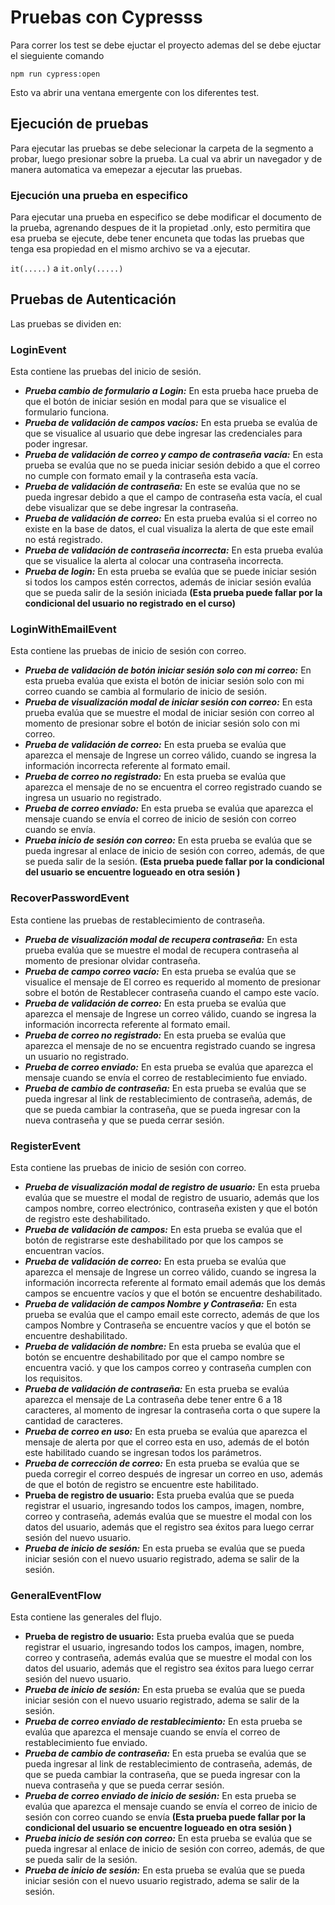 # Pruebas con Cypresss

Para correr los test se debe ejuctar el proyecto ademas del se debe ejuctar el sieguiente comando

`npm run cypress:open`

Esto va abrir una ventana emergente con los diferentes test.

## Ejecución de pruebas

Para ejecutar las pruebas se debe selecionar la carpeta de la segmento a probar, luego presionar sobre la prueba. La cual va abrir un navegador y de manera automatica va emepezar a ejecutar las pruebas.

### Ejecución una prueba en especifico

Para ejecutar una prueba en especifico se debe modificar el documento de la prueba, agrenando despues de it la propietad .only, esto permitira que esa prueba se ejecute, debe tener encuneta que todas las pruebas que tenga esa propiedad en el mismo archivo se va a ejecutar.

`it(.....)` a `it.only(.....)`

## Pruebas de Autenticación

Las pruebas se dividen en:

### LoginEvent

Esta contiene las pruebas del inicio de sesión.

- **_Prueba cambio de formulario a Login:_** En esta prueba hace prueba de que el botón de iniciar sesión en modal para que se visualice el formulario funciona.
- **_Prueba de validación de campos vacíos:_** En esta prueba se evalúa de que se visualice al usuario que debe ingresar las credenciales para poder ingresar.
- **_Prueba de validación de correo y campo de contraseña vacía:_** En esta prueba se evalúa que no se pueda iniciar sesión debido a que el correo no cumple con formato email y la contraseña esta vacía.
- **_Prueba de validación de contraseña:_** En este se evalúa que no se pueda ingresar debido a que el campo de contraseña esta vacía, el cual debe visualizar que se debe ingresar la contraseña.
- **_Prueba de validación de correo:_** En esta prueba evalúa si el correo no existe en la base de datos, el cual visualiza la alerta de que este email no está registrado.
- **_Prueba de validación de contraseña incorrecta:_** En esta prueba evalúa que se visualice la alerta al colocar una contraseña incorrecta.
- **_Prueba de login:_** En esta prueba se evalúa que se puede iniciar sesión
  si todos los campos estén correctos, además de iniciar sesión evalúa
  que se pueda salir de la sesión iniciada **(Esta prueba puede fallar
  por la condicional del usuario no registrado en el curso)**

### LoginWithEmailEvent

Esta contiene las pruebas de inicio de sesión con correo.

- **_Prueba de validación de botón iniciar sesión solo con mi correo:_** En esta prueba evalúa que exista el botón de iniciar sesión solo con mi correo cuando se cambia al formulario de inicio de sesión.
- **_Prueba de visualización modal de iniciar sesión con correo:_** En esta prueba evalúa que se muestre el modal de iniciar sesión con correo al momento de presionar sobre el botón de iniciar sesión solo con mi correo.
- **_Prueba de validación de correo:_** En esta prueba se evalúa que aparezca el mensaje de Ingrese un correo válido, cuando se ingresa la información incorrecta referente al formato email.
- **_Prueba de correo no registrado:_** En esta prueba se evalúa que aparezca el mensaje de no se encuentra el correo registrado cuando se ingresa un usuario no registrado.
- **_Prueba de correo enviado:_** En esta prueba se evalúa que aparezca el mensaje cuando se envía el correo de inicio de sesión con correo cuando se envía.
- **_Prueba inicio de sesión con correo:_** En esta prueba se evalúa que se pueda ingresar al enlace de inicio de sesión con correo, además, de que se pueda salir de la sesión. **(Esta prueba puede fallar por la condicional del usuario se encuentre logueado en otra sesión )**

### RecoverPasswordEvent

Esta contiene las pruebas de restablecimiento de contraseña.

- **_Prueba de visualización modal de recupera contraseña:_** En esta prueba evalúa que se muestre el modal de recupera contraseña al momento de presionar olvidar contraseña.
- **_Prueba de campo correo vacío:_** En esta prueba se evalúa que se visualice el mensaje de El correo es requerido al momento de presionar sobre el botón de Restablecer contraseña cuando el campo este vacío.
- **_Prueba de validación de correo:_** En esta prueba se evalúa que aparezca el mensaje de Ingrese un correo válido, cuando se ingresa la información incorrecta referente al formato email.
- **_Prueba de correo no registrado:_** En esta prueba se evalúa que aparezca el mensaje de no se encuentra registrado cuando se ingresa un usuario no registrado.
- **_Prueba de correo enviado:_** En esta prueba se evalúa que aparezca el mensaje cuando se envía el correo de restablecimiento fue enviado.
- **_Prueba de cambio de contraseña:_** En esta prueba se evalúa que se pueda ingresar al link de restablecimiento de contraseña, además, de que se pueda cambiar la contraseña, que se pueda ingresar con la nueva contraseña y que se pueda cerrar sesión.

### RegisterEvent

Esta contiene las pruebas de inicio de sesión con correo.

- **_Prueba de visualización modal de registro de usuario:_** En esta prueba evalúa que se muestre el modal de registro de usuario, además que los campos nombre, correo electrónico, contraseña existen y que el botón de registro este deshabilitado.
- **_Prueba de validación de campos:_** En esta prueba se evalúa que el botón de registrarse este deshabilitado por que los campos se encuentran vacíos.
- **_Prueba de validación de correo:_** En esta prueba se evalúa que aparezca el mensaje de Ingrese un correo válido, cuando se ingresa la información incorrecta referente al formato email además que los demás campos se encuentre vacíos y que el botón se encuentre deshabilitado.
- **_Prueba de validación de campos Nombre y Contraseña:_** En esta prueba se evalúa que el campo email este correcto, además de que los campos Nombre y Contraseña se encuentre vacíos y que el botón se encuentre deshabilitado.
- **_Prueba de validación de nombre:_** En esta prueba se evalúa que el botón se encuentre deshabilitado por que el campo nombre se encuentra vació. y que los campos correo y contraseña cumplen con los requisitos.
- **_Prueba de validación de contraseña:_** En esta prueba se evalúa aparezca el mensaje de La contraseña debe tener entre 6 a 18 caracteres, al momento de ingresar la contraseña corta o que supere la cantidad de caracteres.
- **_Prueba de correo en uso:_** En esta prueba se evalúa que aparezca el mensaje de alerta por que el correo esta en uso, además de el botón este habilitado cuando se ingresan todos los parámetros.
- **_Prueba de corrección de correo:_** En esta prueba se evalúa que se pueda corregir el correo después de ingresar un correo en uso, además de que el botón de registro se encuentre este habilitado.
- **Prueba de registro de usuario:** Esta prueba evalúa que se pueda registrar el usuario, ingresando todos los campos, imagen, nombre, correo y contraseña, además evalúa que se muestre el modal con los datos del usuario, además que el registro sea éxitos para luego cerrar sesión del nuevo usuario.
- **_Prueba de inicio de sesión:_** En esta prueba se evalúa que se pueda iniciar sesión con el nuevo usuario registrado, adema se salir de la sesión.

### GeneralEventFlow

Esta contiene las generales del flujo.

- **Prueba de registro de usuario:** Esta prueba evalúa que se pueda registrar el usuario, ingresando todos los campos, imagen, nombre, correo y contraseña, además evalúa que se muestre el modal con los datos del usuario, además que el registro sea éxitos para luego cerrar sesión del nuevo usuario.
- **_Prueba de inicio de sesión:_** En esta prueba se evalúa que se pueda iniciar sesión con el nuevo usuario registrado, adema se salir de la sesión.
- **_Prueba de correo enviado de restablecimiento:_** En esta prueba se evalúa que aparezca el mensaje cuando se envía el correo de restablecimiento fue enviado.
- **_Prueba de cambio de contraseña:_** En esta prueba se evalúa que se pueda ingresar al link de restablecimiento de contraseña, además, de que se pueda cambiar la contraseña, que se pueda ingresar con la nueva contraseña y que se pueda cerrar sesión.
- **_Prueba de correo enviado de inicio de sesión:_** En esta prueba se evalúa que aparezca el mensaje cuando se envía el correo de inicio de sesión con correo cuando se envía **(Esta prueba puede fallar por la condicional del usuario se encuentre logueado en otra sesión )**
- **_Prueba inicio de sesión con correo:_** En esta prueba se evalúa que se pueda ingresar al enlace de inicio de sesión con correo, además, de que se pueda salir de la sesión.
- **_Prueba de inicio de sesión:_** En esta prueba se evalúa que se pueda iniciar sesión con el nuevo usuario registrado, adema se salir de la sesión.

